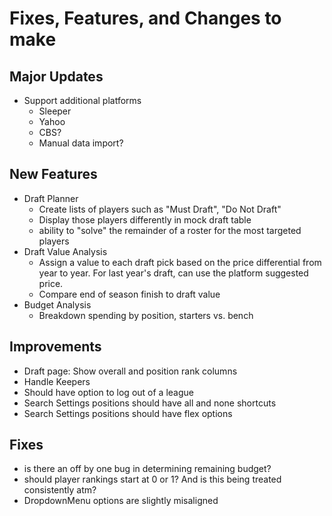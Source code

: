 # Fixes, Features, and Changes to make

## Major Updates
* Support additional platforms
    - Sleeper
    - Yahoo
    - CBS?
    - Manual data import?

## New Features
* Draft Planner
    - Create lists of players such as "Must Draft", "Do Not Draft"
    - Display those players differently in mock draft table
    - ability to "solve" the remainder of a roster for the most targeted players
* Draft Value Analysis
    - Assign a value to each draft pick based on the price differential from
      year to year. For last year's draft, can use the platform suggested price.
    - Compare end of season finish to draft value
* Budget Analysis
    - Breakdown spending by position, starters vs. bench

## Improvements
* Draft page: Show overall and position rank columns
* Handle Keepers
* Should have option to log out of a league
* Search Settings positions should have all and none shortcuts
* Search Settings positions should have flex options

## Fixes
- is there an off by one bug in determining remaining budget?
- should player rankings start at 0 or 1? And is this being treated consistently atm?
- DropdownMenu options are slightly misaligned